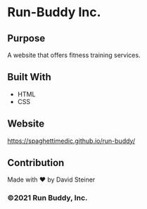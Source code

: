 # Run-Buddy Inc.

## Purpose
A website that offers fitness training services.

## Built With
* HTML
* CSS

## Website
https://spaghettimedic.github.io/run-buddy/

## Contribution
Made with ❤️ by David Steiner

### &copy;2021 Run Buddy, Inc.
